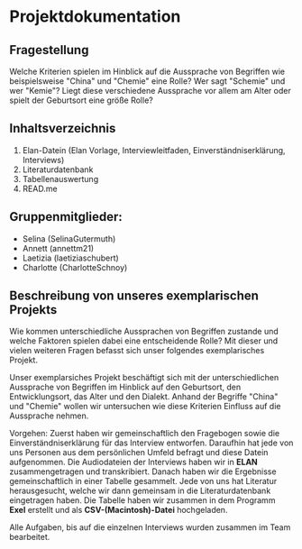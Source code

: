 # Projektdokumentation 

## Fragestellung 
Welche Kriterien spielen im Hinblick auf die Aussprache von Begriffen wie beispielsweise "China" und "Chemie" eine Rolle?
Wer sagt "Schemie" und wer "Kemie"? Liegt diese verschiedene Aussprache vor allem am Alter oder spielt der Geburtsort eine größe Rolle?

## Inhaltsverzeichnis 
1.  Elan-Datein (Elan Vorlage, Interviewleitfaden, Einverständniserklärung, Interviews)
2.  Literaturdatenbank 
3.  Tabellenauswertung 
4.  READ.me

## Gruppenmitglieder:
- Selina (SelinaGutermuth)
- Annett (annettm21)
- Laetizia (laetiziaschubert)
- Charlotte (CharlotteSchnoy) 

## Beschreibung von unseres exemplarischen Projekts

Wie kommen unterschiedliche Aussprachen von Begriffen zustande und welche Faktoren spielen dabei eine entscheidende Rolle? Mit dieser und vielen weiteren Fragen befasst sich unser folgendes exemplarisches Projekt. 

Unser exemplarsiches Projekt beschäftigt sich mit der unterschiedlichen Aussprache von Begriffen im Hinblick auf den Geburtsort, den Entwicklungsort, das Alter und den Dialekt. Anhand der Begriffe "China" und "Chemie" wollen wir untersuchen wie diese Kriterien Einfluss auf die Aussprache nehmen. 


Vorgehen: 
Zuerst haben wir gemeinschaftlich den Fragebogen sowie die Einverständniserklärung für das Interview entworfen. Daraufhin hat jede von uns Personen aus dem persönlichen Umfeld befragt und diese Datein aufgenommen. Die Audiodateien der Interviews haben wir in **ELAN** zusammengetragen und transkribiert. Danach haben wir die Ergebnisse gemeinschaftlich in einer Tabelle gesammelt. Jede von uns hat Literatur herausgesucht, welche wir dann gemeinsam in die Literaturdatenbank eingetragen haben. Die Tabelle haben wir zusammen in dem Programm **Exel** erstellt und als **CSV-(Macintosh)-Datei** hochgeladen. 


Alle Aufgaben, bis auf die einzelnen Interviews wurden zusammen im Team bearbeitet. 
